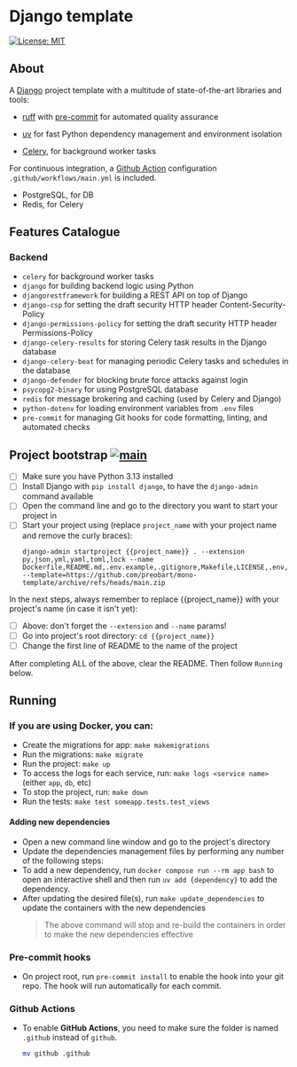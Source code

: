 # Django template

[![License: MIT](https://img.shields.io/github/license/vintasoftware/django-react-boilerplate.svg)](LICENSE)

## About

A [Django](https://www.djangoproject.com/) project template with a multitude of state-of-the-art libraries and tools:

-   [ruff](https://github.com/astral-sh/ruff) with [pre-commit](https://pre-commit.com/) for automated quality assurance

-   [uv](https://github.com/astral-sh/uv) for fast Python dependency management and environment isolation

-   [Celery](https://docs.celeryq.dev/en/stable/), for background worker tasks

For continuous integration, a [Github Action](https://github.com/features/actions) configuration `.github/workflows/main.yml` is included.

-   PostgreSQL, for DB
-   Redis, for Celery

## Features Catalogue

### Backend

-   `celery` for background worker tasks
-   `django` for building backend logic using Python
-   `djangorestframework` for building a REST API on top of Django
-   `django-csp` for setting the draft security HTTP header Content-Security-Policy
-   `django-permissions-policy` for setting the draft security HTTP header Permissions-Policy
-   `django-celery-results` for storing Celery task results in the Django database
-   `django-celery-beat` for managing periodic Celery tasks and schedules in the database
-   `django-defender` for blocking brute force attacks against login
-   `psycopg2-binary` for using PostgreSQL database
-   `redis` for message brokering and caching (used by Celery and Django)
-   `python-dotenv` for loading environment variables from `.env` files
-   `pre-commit` for managing Git hooks for code formatting, linting, and automated checks

## Project bootstrap [![main](https://github.com/preobart/template/actions/workflows/main.yml/badge.svg)](https://github.com/preobart/template/actions/workflows/main.yml) 

-   [ ] Make sure you have Python 3.13 installed
-   [ ] Install Django with `pip install django`, to have the `django-admin` command available
-   [ ] Open the command line and go to the directory you want to start your project in
-   [ ] Start your project using (replace `project_name` with your project name and remove the curly braces):
    ```
    django-admin startproject {{project_name}} . --extension py,json,yml,yaml,toml,lock --name Dockerfile,README.md,.env.example,.gitignore,Makefile,LICENSE,.env,.github --template=https://github.com/preobart/mono-template/archive/refs/heads/main.zip
    ```
In the next steps, always remember to replace {{project_name}} with your project's name (in case it isn't yet):
-   [ ] Above: don't forget the `--extension` and `--name` params!
-   [ ] Go into project's root directory: `cd {{project_name}}`
-   [ ] Change the first line of README to the name of the project

After completing ALL of the above, clear the README. Then follow `Running` below.

## Running

### If you are using Docker, you can:

-   Create the migrations for app:
    `make makemigrations`
-   Run the migrations:
    `make migrate`
-   Run the project:
    `make up`
-   To access the logs for each service, run:
    `make logs <service name>` (either `app`, `db`, etc)
-   To stop the project, run:
    `make down`
-   Run the tests:
    `make test someapp.tests.test_views`

#### Adding new dependencies

-   Open a new command line window and go to the project's directory
-   Update the dependencies management files by performing any number of the following steps:
-   To add a new dependency, run `docker compose run --rm app bash` to open an interactive shell and then run `uv add {dependency}` to add the dependency. 
-   After updating the desired file(s), run `make update_dependencies` to update the containers with the new dependencies
    > The above command will stop and re-build the containers in order to make the new dependencies effective

### Pre-commit hooks

-   On project root, run `pre-commit install` to enable the hook into your git repo. The hook will run automatically for each commit.

### Github Actions

-   To enable **GitHub Actions**, you need to make sure the folder is named `.github` instead of `github`.  
    ```bash
    mv github .github